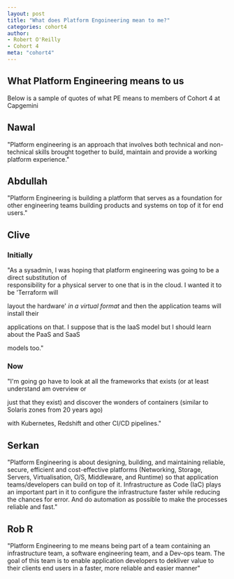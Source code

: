 ```yaml
---
layout: post
title: "What does Platform Engoineering mean to me?"
categories: cohort4
author:
- Robert O'Reilly
- Cohort 4
meta: "cohort4"
---
```


## What Platform Engineering means to us

Below is a sample of quotes of what PE means to members of Cohort 4 at Capgemini

## Nawal

"Platform engineering is an approach that involves both technical and non-technical skills brought together to build, maintain and provide a working platform experience."

## Abdullah

"Platform Engineering is building a platform that serves as a foundation for other engineering teams building products and systems on top of it for end users."

## Clive

### Initially
 
"As a sysadmin, I was hoping that platform engineering was going to be a direct substitution of  
responsibility for a physical server to one that is in the cloud. I wanted it to be 'Terraform will

layout the hardware' _in a virtual format_ and then the application teams will install their  

applications on that. I suppose that is the IaaS model but I should learn about the PaaS and SaaS  

models too."

### Now
 
"I'm going go have to look at all the frameworks that exists (or at least understand am overview or

just that they exist) and discover the wonders of containers (similar to Solaris zones from 20 years ago)

with Kubernetes, Redshift and other CI/CD pipelines."

## Serkan

"Platform Engineering is about designing, building, and maintaining reliable, secure, efficient and cost-effective platforms (Networking, Storage, Servers, Virtualisation, O/S, Middleware, and Runtime) so that application teams/developers can build on top of it. Infrastructure as Code (IaC) plays an important part in it to configure the infrastructure faster while reducing the chances for error. And do automation as possible to make the processes reliable and fast."

## Rob R

"Platform Engineering to me means being part of a team containing an infrastructure team, a software engineering team, and a Dev-ops team.  The goal of this team is to enable application developers to dekliver value to their clients end users in a faster, more reliable and easier manner"